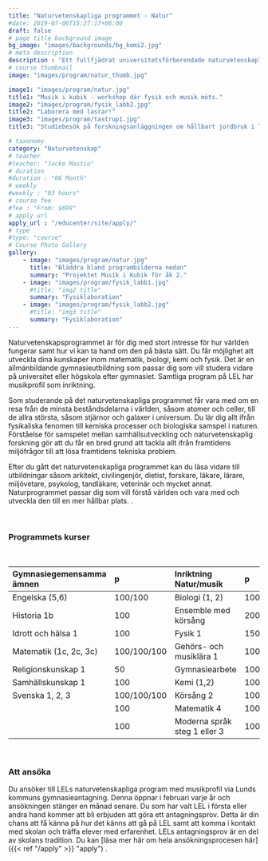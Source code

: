 ```yaml
---
title: "Naturvetenskapliga programmet - Natur"
#date: 2019-07-06T15:27:17+06:00
draft: false
# page title background image
bg_image: "images/backgrounds/bg_kemi2.jpg"
# meta description
description : "Ett fullfjädrat universitetsförberendade naturvetenskapligt program där du får fördjupa dig i naturvetenskapens värld."
# course thumbnail
image: "images/program/natur_thumb.jpg"

image1: "images/program/natur.jpg"
title1: "Musik i kubik - workshop där fysik och musik möts." 
image2: "images/program/fysik_labb2.jpg"
title2: "Laborera med lasrar!" 
image3: "images/program/tastrup1.jpg"
title3: "Studiebesök på forskningsanläggningen om hållbart jordbruk i Taastrup/Danmark." 

# taxonomy
category: "Naturvetenskap"
# teacher
#teacher: "Jacke Mastio"
# duration
#duration : "06 Month"
# weekly
#weekly : "03 hours"
# course fee
#fee : "From: $699"
# apply url
apply_url : "/educenter/site/apply/"
# type
#type: "course"
# Course Photo Gallery
gallery:
    - image: "images/program/natur.jpg"
      title: "Bläddra bland programbilderna nedan"
      summary: "Projektet Musik i Kubik för åk 2."
    - image: "images/program/fysik_labb1.jpg"
      #title: "img2 title"
      summary: "Fysiklaboration"
    - image: "images/program/fysik_labb2.jpg"
      #title: "img3 title"
      summary: "Fysiklaboration"
---
```




Naturvetenskapsprogrammet är för dig med stort intresse för hur världen fungerar samt hur vi kan ta hand om den på bästa sätt. Du får möjlighet att utveckla dina kunskaper inom matematik, biologi, kemi och fysik. Det är en allmänbildande gymnasieutbildning som passar dig som  vill studera vidare på universitet eller högskola efter gymnasiet. Samtliga program på LEL har musikprofil som inriktning.

Som studerande på det naturvetenskapliga programmet får vara med om en resa från de minsta beståndsdelarna i världen, såsom atomer och celler, till de allra största, såsom stjärnor och galaxer i universum. Du lär dig allt ifrån fysikaliska fenomen till kemiska processer och biologiska samspel i naturen. Förståelse för samspelet mellan samhällsutveckling och naturvetenskaplig forskning gör att du får en bred grund att tackla allt ifrån framtidens miljöfrågor till att lösa framtidens tekniska problem. 


Efter du gått det naturvetenskapliga programmet kan du läsa vidare till utbildningar såsom arkitekt, civilingenjör, dietist, forskare, läkare, lärare, miljövetare, psykolog, tandläkare, veterinär och mycket annat. Naturprogrammet passar dig som vill förstå världen och vara med och utveckla den till en mer hållbar plats.
.</p>
<br/>
### Programmets kurser
<br/>

|Gymnasiegemensamma ämnen|p| Inriktning Natur/musik|p|Individuella val|p|
|:-|:-|:-|:-|:-|:-|
| Engelska (5,6)     |100/100    |Biologi (1, 2)              |100/100|Engelska 7|100|
|Historia 1b           |100        |Ensemble med körsång        |200    |Ensemble 2/Manskör/Tjejbarber/Spetskör|100|
|Idrott och hälsa 1    |100        |Fysik 1                     |150    |Fysik 2|100|
|Matematik (1c, 2c, 3c)|100/100/100|Gehörs- och musiklära 1     |100    |Gehörs- och musiklära 2|100|
|Religionskunskap 1    |50         |Gymnasiearbete              |100    |Idrott och hälsa 2|100|
|Samhällskunskap 1     |100        |Kemi   (1,2)                |100/100|Matematik 5|100|
|Svenska 1, 2, 3       |100/100/100|Körsång 2                   |100    |Moderna språk steg 1 eller 3|100|
|                      |100        |Matematik 4                 |100    |Moderna språk steg 4|100|
|                      |100        |Moderna språk steg 1 eller 3|100    |Musikal/Estetisk kommunikation 1|100|

<br/>


### Att ansöka

Du ansöker till LELs naturvetenskapliga program med musikprofil via Lunds kommuns gymnasieantagning. Denna öppnar i februari varje år och ansökningen stänger en månad senare. Du som har valt LEL i första eller andra hand kommer att bli erbjuden att göra ett antagningsprov. Detta är din chans att få känna på hur det känns att gå på LEL samt att komma i kontakt med skolan och träffa elever med erfarenhet. LELs antagningsprov är en del av skolans tradition. Du kan [läsa mer här om hela ansökningsprocesen här]({{< ref "/apply" >}} "apply") . 



